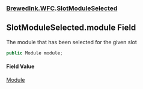 ### [BrewedInk.WFC](BrewedInk_WFC.md 'BrewedInk.WFC').[SlotModuleSelected](SlotModuleSelected.md 'BrewedInk.WFC.SlotModuleSelected')
## SlotModuleSelected.module Field
The module that has been selected for the given slot  
```csharp
public Module module;
```
#### Field Value
[Module](Module.md 'BrewedInk.WFC.Module')
